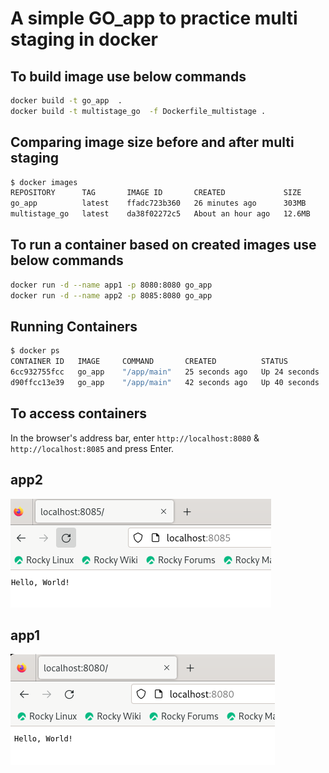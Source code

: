# A simple GO_app to practice multi staging in docker
## To build image use below commands
```bash
docker build -t go_app  .
docker build -t multistage_go  -f Dockerfile_multistage .
```
## Comparing image size before and after multi staging
 ```bash
$ docker images
REPOSITORY      TAG       IMAGE ID       CREATED             SIZE
go_app          latest    ffadc723b360   26 minutes ago      303MB
multistage_go   latest    da38f02272c5   About an hour ago   12.6MB
```
## To run a container based on created images use below commands
```bash
docker run -d --name app1 -p 8080:8080 go_app
docker run -d --name app2 -p 8085:8080 go_app
```
## Running Containers
```bash
$ docker ps
CONTAINER ID   IMAGE     COMMAND       CREATED          STATUS          PORTS                                       NAMES
6cc932755fcc   go_app    "/app/main"   25 seconds ago   Up 24 seconds   0.0.0.0:8085->8080/tcp, :::8085->8080/tcp   app2
d90ffcc13e39   go_app    "/app/main"   42 seconds ago   Up 40 seconds   0.0.0.0:8080->8080/tcp, :::8080->8080/tcp   app1
```
## To access containers
  In the browser's address bar, enter `http://localhost:8080` & `http://localhost:8085` and press Enter.
  ## app2
  ![1](1.PNG)
  ## app1
  ![2](2.PNG)
